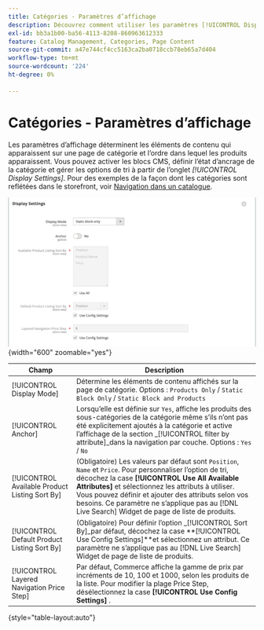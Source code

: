 ```yaml
---
title: Catégories - Paramètres d’affichage
description: Découvrez comment utiliser les paramètres [!UICONTROL Display] pour définir les éléments de contenu qui apparaissent sur une page de catégorie et l’ordre dans lequel les produits apparaissent.
exl-id: bb3a1b00-ba56-4113-8208-860963612333
feature: Catalog Management, Categories, Page Content
source-git-commit: a47e744cf4cc5163ca2ba0718ccb78eb65a7d404
workflow-type: tm+mt
source-wordcount: '224'
ht-degree: 0%

---
```


# Catégories - Paramètres d’affichage

Les paramètres d’affichage déterminent les éléments de contenu qui apparaissent sur une page de catégorie et l’ordre dans lequel les produits apparaissent. Vous pouvez activer les blocs CMS, définir l’état d’ancrage de la catégorie et gérer les options de tri à partir de l’onglet _[!UICONTROL Display Settings]_. Pour des exemples de la façon dont les catégories sont reflétées dans le storefront, voir [Navigation dans un catalogue](navigation.md).

![Paramètres d’affichage des catégories](./assets/category-display-settings.png){width="600" zoomable="yes"}

| Champ | Description |
|--- |--- |
| [!UICONTROL Display Mode] | Détermine les éléments de contenu affichés sur la page de catégorie. Options : `Products Only` / `Static Block Only` / `Static Block and Products` |
| [!UICONTROL Anchor] | Lorsqu’elle est définie sur `Yes`, affiche les produits des sous-catégories de la catégorie même s’ils n’ont pas été explicitement ajoutés à la catégorie et active l’affichage de la section _[!UICONTROL filter by attribute]_dans la navigation par couche. Options : `Yes` / `No` |
| [!UICONTROL Available Product Listing Sort By] | (Obligatoire) Les valeurs par défaut sont `Position`, `Name` et `Price`. Pour personnaliser l’option de tri, décochez la case **[!UICONTROL Use All Available Attributes]** et sélectionnez les attributs à utiliser. Vous pouvez définir et ajouter des attributs selon vos besoins. Ce paramètre ne s’applique pas au [!DNL Live Search] [ ](https://experienceleague.adobe.com/en/docs/commerce-merchant-services/live-search/live-search-storefront/plp-styling) Widget de page de liste de produits. |
| [!UICONTROL Default Product Listing Sort By] | (Obligatoire) Pour définir l’option _[!UICONTROL Sort By]_par défaut, décochez la case **[!UICONTROL Use Config Settings]**et sélectionnez un attribut. Ce paramètre ne s’applique pas au [!DNL Live Search] [ ](https://experienceleague.adobe.com/en/docs/commerce-merchant-services/live-search/live-search-storefront/plp-styling) Widget de page de liste de produits. |
| [!UICONTROL Layered Navigation Price Step] | Par défaut, Commerce affiche la gamme de prix par incréments de 10, 100 et 1000, selon les produits de la liste. Pour modifier la plage Price Step, désélectionnez la case **[!UICONTROL Use Config Settings]** . |

{style="table-layout:auto"}
